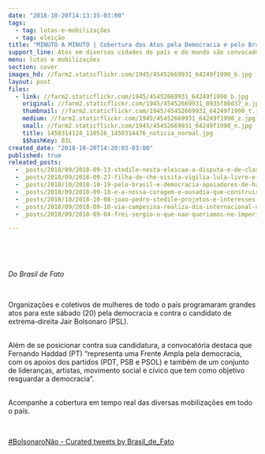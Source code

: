 ```yaml
---
date: "2018-10-20T14:13:35-03:00"
tags:
  - tag: lutas-e-mobilizações
  - tag: eleição
title: "MINUTO A MINUTO | Cobertura dos Atos pela Democracia e pelo Brasil neste sábado"
support_line: Atos em diversas cidades do país e do mundo são convocados por organizações e coletivos de mulheres
menu: lutas e mobilizações
section: cover
images_hd: //farm2.staticflickr.com/1945/45452669931_64249f1990_b.jpg
layout: post
files:
  - link: //farm2.staticflickr.com/1945/45452669931_64249f1990_b.jpg
    original: //farm2.staticflickr.com/1945/45452669931_8935f80d37_o.jpg
    thumbnail: //farm2.staticflickr.com/1945/45452669931_64249f1990_t.jpg
    medium: //farm2.staticflickr.com/1945/45452669931_64249f1990_z.jpg
    small: //farm2.staticflickr.com/1945/45452669931_64249f1990_n.jpg
    title: 1450314124_110516_1450314476_noticia_normal.jpg
    $$hashKey: 03L
created_date: "2018-10-20T14:20:03-03:00"
published: true
releated_posts:
  - _posts/2018/09/2018-09-13-stedile-nesta-eleicao-a-disputa-e-de-classes-quem-esta-com-o-povo-e-contra-ele.md
  - _posts/2018/09/2018-09-27-filha-de-che-visita-vigilia-lula-livre-e-manifesta-solidariedade-a-lula.md
  - _posts/2018/10/2018-10-19-pelo-brasil-e-democracia-apoiadores-de-haddad-vao-as-ruas-neste-sabado-20.md
  - _posts/2018/09/2018-09-18-e-a-nossa-coragem-e-ousadia-que-construirao-um-mundo-onde-todas-nos-possamos-viver.md
  - _posts/2018/10/2018-10-08-joao-pedro-stedile-projetos-e-interesses-ficarao-claros-no-segundo-turno.md
  - _posts/2018/09/2018-09-10-via-campesina-realiza-dia-internacional-de-luta-contra-a-omc-e-os-tratados-de-livre-comercio.md
  - _posts/2018/09/2018-09-04-frei-sergio-o-que-nao-queriamos-no-imperio-se-preservou-no-judiciario-precisamos-enfrentar-essa-casta.md

---
```

<p>&nbsp;</p>

<p>&nbsp;</p>

<p><em>Do Brasil de Fato</em></p>

<p>&nbsp;</p>

<p>Organiza&ccedil;&otilde;es e coletivos de mulheres de todo o pa&iacute;s programaram grandes atos para este s&aacute;bado (20) pela democracia e contra o candidato de extrema-direita Jair Bolsonaro (PSL).</p>

<p><br />
Al&eacute;m de se posicionar contra sua&nbsp;candidatura, a convocat&oacute;ria destaca que Fernando Haddad (PT) &ldquo;representa uma Frente Ampla pela democracia, com os apoios dos partidos (PDT, PSB e PSOL) e tamb&eacute;m de um conjunto de lideran&ccedil;as, artistas, movimento social e c&iacute;vico que tem como objetivo resguardar a democracia&rdquo;.</p>

<p><br />
Acompanhe a cobertura em tempo real das diversas mobiliza&ccedil;&otilde;es em todo o pa&iacute;s.</p>

<p>&nbsp;</p>

<p><a class="twitter-timeline" data-partner="tweetdeck" href="https://twitter.com/Brasil_de_Fato/timelines/1053396070380830720?ref_src=twsrc%5Etfw">#BolsonaroN&atilde;o - Curated tweets by Brasil_de_Fato</a> <script async src="https://platform.twitter.com/widgets.js" charset="utf-8"></script></p>
